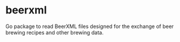 beerxml
=======

Go package to read BeerXML files designed for the exchange of beer brewing recipes and other brewing data.
